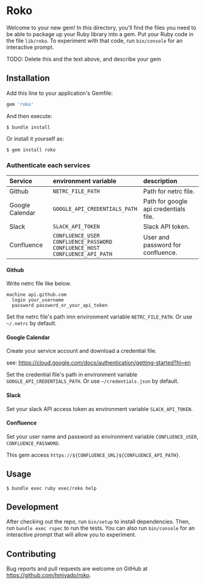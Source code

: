 # Roko

Welcome to your new gem! In this directory, you'll find the files you need to be able to package up your Ruby library into a gem. Put your Ruby code in the file `lib/roko`. To experiment with that code, run `bin/console` for an interactive prompt.

TODO: Delete this and the text above, and describe your gem

## Installation

Add this line to your application's Gemfile:

```ruby
gem 'roko'
```

And then execute:

    $ bundle install

Or install it yourself as:

    $ gem install roko

### Authenticate each services

Service | environment variable | description
:-- | :-- | :-- 
Github | `NETRC_FILE_PATH` | Path for netrc file.
Google Calendar | `GOOGLE_API_CREDENTIALS_PATH` | Path for google api credentials file.
Slack | `SLACK_API_TOKEN` | Slack API token.
Confluence | `CONFLUENCE_USER`<br>`CONFLUENCE_PASSWORD`<br>`CONFLUENCE_HOST`<br>`CONFLUENCE_API_PATH`  | User and password for confluence.

#### Github

Write netrc file like below.

```
machine api.github.com
  login your_username
  password password_or_your_api_token
```

Set the netrc file's path imn environment variable `NETRC_FILE_PATH`.
Or use `~/.netrc` by default.

#### Google Calendar

Create your service account and download a credential file.

see: https://cloud.google.com/docs/authentication/getting-started?hl=en

Set the credential file's path in environment variable `GOOGLE_API_CREDENTIALS_PATH`.
Or use `~/credentials.json` by default.

#### Slack

Set your slack API access token as environment variable `SLACK_API_TOKEN`.

#### Confluence

Set your user name and password as environment variable `CONFLUENCE_USER`, `CONFLUENCE_PASSWORD`.

This gem access `https://${CONFLUENCE_URL}${CONFLUENCE_API_PATH}`.

## Usage

```
$ bundle exec ruby exec/roko help
```

## Development

After checking out the repo, run `bin/setup` to install dependencies. Then, run `bundle exec rspec` to run the tests. You can also run `bin/console` for an interactive prompt that will allow you to experiment.

## Contributing

Bug reports and pull requests are welcome on GitHub at https://github.com/hmiyado/roko.

